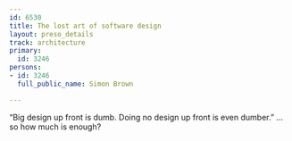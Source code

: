 ```yaml
---
id: 6530
title: The lost art of software design
layout: preso_details
track: architecture
primary:
  id: 3246
persons:
- id: 3246
  full_public_name: Simon Brown

---
```

“Big design up front is dumb. Doing no design up front is even dumber.” ... so how much is enough?